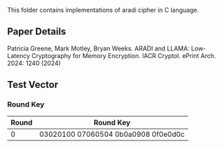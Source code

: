 This folder contains implementations of aradi cipher in C language.

## Paper Details
Patricia Greene, Mark Motley, Bryan Weeks.
ARADI and LLAMA: Low-Latency Cryptography for Memory Encryption. IACR Cryptol. ePrint Arch. 2024: 1240 (2024)

## Test Vector

### Round Key
| Round | Round Key |
|-------|--------------|
|0 | 03020100 07060504 0b0a0908 0f0e0d0c |
